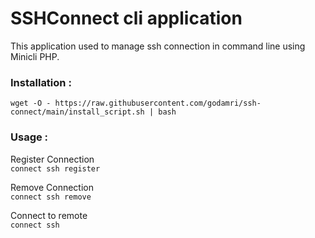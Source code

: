 # SSHConnect cli application

This application used to manage ssh connection in command line using Minicli PHP.

### Installation :

`wget -O - https://raw.githubusercontent.com/godamri/ssh-connect/main/install_script.sh | bash
`
  

### Usage : 

Register Connection  
`connect ssh register`  
  
Remove Connection  
`connect ssh remove`  
  
Connect to remote  
`connect ssh`